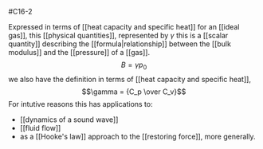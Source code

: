 #C16-2 

Expressed in terms of [[heat capacity and specific heat]] for an [[ideal gas]], this [[physical quantities]], represented by $\gamma$ this is a [[scalar quantity]] describing the [[formula|relationship]] between the [[bulk modulus]] and the [[pressure]] of a [[gas]].
$$B = \gamma p_0$$
we also have the definition in terms of [[heat capacity and specific heat]], $$\gamma = {C_p \over C_v}$$
For intutive reasons this has applications to:
- [[dynamics of a sound wave]]
- [[fluid flow]]
- as a [[Hooke's law]] approach to the [[restoring force]], more generally.